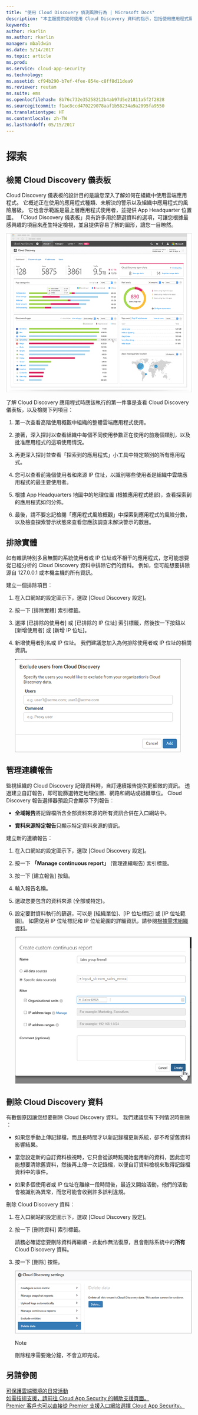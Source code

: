 ```yaml
---
title: "使用 Cloud Discovery 偵測風險行為 | Microsoft Docs"
description: "本主題提供如何使用 Cloud Discovery 資料的指示，包括使用應用程式風險分數。"
keywords: 
author: rkarlin
ms.author: rkarlin
manager: mbaldwin
ms.date: 5/14/2017
ms.topic: article
ms.prod: 
ms.service: cloud-app-security
ms.technology: 
ms.assetid: cf94b290-b7ef-4fee-854e-c8ff8d11dea9
ms.reviewer: reutam
ms.suite: ems
ms.openlocfilehash: 8b76c732e35258212b4ab97d5e21811a5f2f2828
ms.sourcegitcommit: f1ac8ccd470229078aaf1b58234a9a2095fa9550
ms.translationtype: HT
ms.contentlocale: zh-TW
ms.lasthandoff: 05/15/2017
---
```

# <a name="discover"></a>探索

## <a name="review-the-cloud-discovery-dashboard"></a>檢閱 Cloud Discovery 儀表板

Cloud Discovery 儀表板的設計目的是讓您深入了解如何在組織中使用雲端應用程式。 它概述正在使用的應用程式種類、未解決的警示以及組織中應用程式的風險層級。 它也會示範誰是最上層應用程式使用者，並提供 App Headquarter 位置圖。 「Cloud Discovery 儀表板」具有許多用於篩選資料的選項，可讓您根據最感興趣的項目來產生特定檢視，並且提供容易了解的圖形，讓您一目瞭然。

![Cloud Discovery 儀表板](./media/cloud-discovery-dashboard.png)

了解 Cloud Discovery 應用程式時應該執行的第一件事是查看 Cloud Discovery 儀表板，以及檢閱下列項目︰
 
1. 第一次查看高階使用概觀中組織的整體雲端應用程式使用。

2. 接著，深入探討以查看組織中每個不同使用參數正在使用的前幾個類別，以及批准應用程式的這項使用情況。

3. 再更深入探討並查看「探索到的應用程式」小工具中特定類別的所有應用程式。

4. 您可以查看前幾個使用者和來源 IP 位址，以識別哪些使用者是組織中雲端應用程式的最主要使用者。
5. 根據 App Headquarters 地圖中的地理位置 (根據應用程式總部)，查看探索到的應用程式如何分佈。

6. 最後，請不要忘記檢閱「應用程式風險概觀」中探索到應用程式的風險分數，以及檢查探索警示狀態來查看您應該調查未解決警示的數目。
  
## <a name="exclude-entities"></a>排除實體  
如有雜訊特別多且無關的系統使用者或 IP 位址或不相干的應用程式，您可能想要從已經分析的 Cloud Discovery 資料中排除它們的資料。 例如，您可能想要排除源自 127.0.0.1 或本機主機的所有資訊。  
  
建立一個排除項目︰  
  
1.  在入口網站的設定圖示下，選取 [Cloud Discovery 設定]。  
  
2.  按一下 [排除實體] 索引標籤。  
  
3.  選擇 [已排除的使用者] 或 [已排除的 IP 位址] 索引標籤，然後按一下按鈕以 [新增使用者] 或 [新增 IP 位址]。  
  
4.  新增使用者別名或 IP 位址。 我們建議您加入為何排除使用者或 IP 位址的相關資訊。  
  
     ![排除使用者](./media/exclude-user.png "排除使用者")  
  
## <a name="manage-continuous-reports"></a>管理連續報告  
監視組織的 Cloud Discovery 記錄資料時，自訂連續報告提供更細微的資訊。 透過建立自訂報告，即可能篩選特定地理位置、網路和網站或組織單位。 Cloud Discovery 報告選擇器預設只會顯示下列報告︰  
  
-  **全域報告**將記錄檔所含全部資料來源的所有資訊合併在入口網站中。  
  
- **資料來源特定報告**只顯示特定資料來源的資訊。  
  
建立新的連續報告：  
  
1.  在入口網站的設定圖示下，選取 [Cloud Discovery 設定]。  
  
2.  按一下 **「Manage continuous report」** (管理連續報告) 索引標籤。  
  
3.  按一下 [建立報告] 按鈕。  
  
4.  輸入報告名稱。  
  
5.  選取您要包含的資料來源 (全部或特定)。  
  
6.  設定要對資料執行的篩選，可以是 [組織單位]、[IP 位址標記] 或 [IP 位址範圍]。 如需使用 IP 位址標記和 IP 位址範圍的詳細資訊，請參閱[根據需求組織資料](ip-tags.md)。  
  
    ![建立自訂連續報告](./media/create-custom-continuous-report.png) 

## <a name="deleting-cloud-discovery-data"></a>刪除 Cloud Discovery 資料  
有數個原因讓您想要刪除 Cloud Discovery 資料。 我們建議您有下列情況時刪除︰  
  
-   如果您手動上傳記錄檔，而且長時間才以新記錄檔更新系統，卻不希望舊資料影響結果。  
  
-   當您設定新的自訂資料檢視時，它只會從該時點開始套用新的資料，因此您可能想要清除舊資料，然後再上傳一次記錄檔，以便自訂資料檢視來取得記錄檔資料中的事件。  
  
-   如果多個使用者或 IP 位址在離線一段時間後，最近又開始活動，他們的活動會被識別為異常，而您可能會收到許多誤判違規。  
  
刪除 Cloud Discovery 資料︰  
  
1.  在入口網站的設定圖示下，選取 [Cloud Discovery 設定]。  
  
2.  按一下 [刪除資料] 索引標籤。  
  
     請務必確認您要刪除資料再繼續 - 此動作無法復原，且會刪除系統中的**所有** Cloud Discovery 資料。  
  
3.  按一下 [刪除] 按鈕。  
  
     ![刪除資料](./media/delete-data.png "刪除資料")  
  
    > [!NOTE]  
    >  刪除程序需要幾分鐘，不會立即完成。  



 
## <a name="see-also"></a>另請參閱  
[可保護雲端環境的日常活動](daily-activities-to-protect-your-cloud-environment.md)   
[如需技術支援，請前往 Cloud App Security 的輔助支援頁面。](http://support.microsoft.com/oas/default.aspx?prid=16031)   
[Premier 客戶也可以直接從 Premier 支援入口網站選擇 Cloud App Security。](https://premier.microsoft.com/)  
  
  